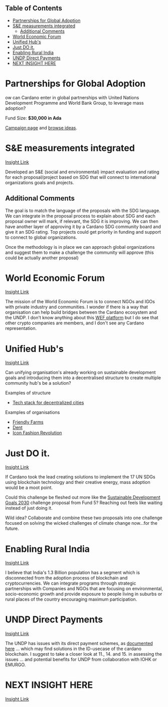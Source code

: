 ## Table of Contents
- [Partnerships for Global Adoption](#partnerships-for-global-adoption)
- [S&E measurements integrated](#se-measurements-integrated)
  - [Additional Comments](#additional-comments)
- [World Economic Forum](#world-economic-forum)
- [Unified Hub's](#unified-hubs)
- [Just DO it.](#just-do-it)
- [Enabling Rural India](#enabling-rural-india)
- [UNDP Direct Payments](#undp-direct-payments)
- [NEXT INSIGHT HERE](#next-insight-here)

# Partnerships for Global Adoption

ow can Cardano enter in global partnerships with United Nations Development Programme and World Bank Group, to leverage mass adoption?

Fund Size: **$30,000 in Ada**

[Campaign page](https://cardano.ideascale.com/a/campaign-home/26114) and [browse ideas](https://cardano.ideascale.com/a/ideas/top/campaign-filter/byids/campaigns/26114/stage/unspecified).


# S&E measurements integrated

[Insight Link](https://cardano.ideascale.com/a/dtd/S-E-measurements-integrated-with-th/365205-48088)

Developed an S&E (social and environmental) impact evaluation and rating for each proposal/project based on SDG that will connect to international organizations goals and projects.

## Additional Comments

The goal is to match the language of the proposals with the SDG language. We can integrate in the proposal process to explain about SDG and each proposal owner will mark, if relevant, the SDG it is improving. We can then have another layer of approving it by a Cardano SDG community board and give it an SDG rating. Top projects could get priority in funding and support to connect to global organizations. 

Once the methodology is in place we can approach global organizations and suggest them to make a challenge the community will approve (this could be actually another proposal)

# World Economic Forum

[Insight Link](https://cardano.ideascale.com/a/dtd/World-Economic-Forum/365229-48088)

The mission of the World Economic Forum is to connect NGOs and IGOs with private industry and communities. I wonder if there is a way that organisation can help build bridges between the Cardano ecosystem and the UNDP.  I don't know anything about this [WEF platform](https://www.weforum.org/platforms/shaping-the-future-of-technology-governance-blockchain-and-distributed-ledger-technologies) but I do see that other crypto companies are members, and I don't see any Cardano representation.

# Unified Hub's

[Insight Link](https://cardano.ideascale.com/a/dtd/Unified-Hub-s/365232-48088)

Can unifying organisation's already working on sustainable development goals and introducing them into a decentralised structure to create multiple community hub's be a solution?

Examples of structure

- [Tech stack for decentralized cities](https://creators.mirror.xyz/-lNPJRz2GLWIcsuMTZqklGNEWRrY7Nk0Y33Qn6Lw4q4?fbclid=IwAR3gXMaqnWO9kcL1NK3K8mf0Q0-DBwE4sTRKFFaNRwAJu0w_z1o_nq8TY7I)

Examples of organisations

- [Friendly Farms](https://friendlyfarms.org.au)
- [Dent](https://www.dent.global)
- [Icon Fashion Revolution](https://www.fashionrevolution.org/key-organisations/)

# Just DO it.

[Insight Link](https://cardano.ideascale.com/a/dtd/Just-DO-it/365794-48088)

If Cardano took the lead creating solutions to implement the 17 UN SDGs using blockchain technology and their creative energy, mass adoption would be a moot point.

Could this challenge be fleshed out more like the [Sustainable Development Goals 2030](https://cardano.ideascale.com/a/dtd/Sustainable-Development-Goals-2030/351795-48088) challenge proposal from Fund 5? Reaching out feels like waiting instead of just doing it.

Wild idea? Collaborate and combine these two proposals into one challenge focused on solving the wicked challenges of climate change now...for the future.

# Enabling Rural India

[Insight Link](https://cardano.ideascale.com/a/dtd/Enabling-Rural-India/365921-48088)

I believe that India's 1.3 Billion population has a segment which is disconnected from the adoption process of blockchain and cryptocurrencies. We can integrate programs through strategic partnerships with Companies and NGOs that are focusing on environmental, socio-economic growth and provide exposure to people living in suburbs or rural places of the country encouraging maximum participation.

# UNDP Direct Payments

[Insight Link](https://cardano.ideascale.com/a/dtd/UNDP-Direct-Payments/365982-48088)

The UNDP has issues with its direct payment schemes, as [documented here](https://popp.undp.org/_layouts/15/WopiFrame.aspx?sourcedoc=/UNDP_POPP_DOCUMENT_LIBRARY/Public/FRM_Financial%20Management%20and%20Execution%20Modalities_Direct%20Payments.docx&action=default) ... which may find solutions in the ID-usecase of the cardano blockchain. I suggest to take a closer look at 11., 14. and 15. in assessing the issues ... and potential benefits for UNDP from collaboration with IOHK or EMURGO.


# NEXT INSIGHT HERE

[Insight Link]()